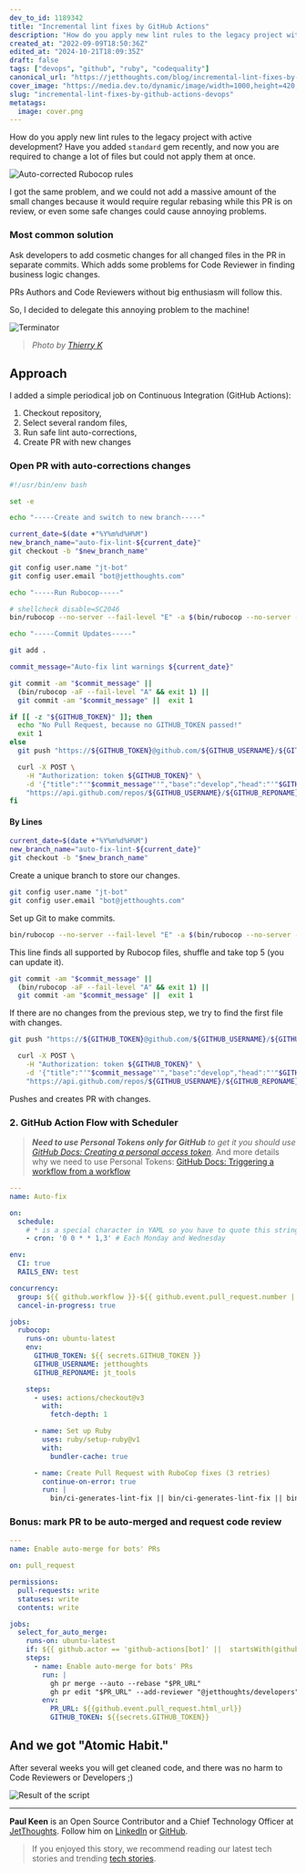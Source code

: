 ```yaml
---
dev_to_id: 1189342
title: "Incremental lint fixes by GitHub Actions"
description: "How do you apply new lint rules to the legacy project with active development? Have you added..."
created_at: "2022-09-09T18:50:36Z"
edited_at: "2024-10-21T18:09:35Z"
draft: false
tags: ["devops", "github", "ruby", "codequality"]
canonical_url: "https://jetthoughts.com/blog/incremental-lint-fixes-by-github-actions-devops/"
cover_image: "https://media.dev.to/dynamic/image/width=1000,height=420,fit=cover,gravity=auto,format=auto/https%3A%2F%2Fdev-to-uploads.s3.amazonaws.com%2Fuploads%2Farticles%2Frriw7035iyk4wwedexq2.png"
slug: "incremental-lint-fixes-by-github-actions-devops"
metatags:
  image: cover.png
---
```

How do you apply new lint rules to the legacy project with active development? Have you added `standard` gem recently, and now you are required to change a lot of files but could not apply them at once.

![Auto-corrected Rubocop rules](file_0.png)

I got the same problem, and we could not add a massive amount of the small changes because it would require regular rebasing while this PR is on review, or even some safe changes could cause annoying problems.

### Most common solution

Ask developers to add cosmetic changes for all changed files in the PR in separate commits. Which adds some problems for Code Reviewer in finding business logic changes.

PRs Authors and Code Reviewers without big enthusiasm will follow this.

So, I decided to delegate this annoying problem to the machine!

![Terminator](file_1.jpeg)

> _Photo by [Thierry K](https://unsplash.com/@thielypics?utm_source=unsplash&utm_medium=referral&utm_content=creditCopyText)_
  
## Approach

I added a simple periodical job on Continuous Integration (GitHub Actions):

1. Checkout repository,
2. Select several random files,
3. Run safe lint auto-corrections,
4. Create PR with new changes

### Open PR with auto-corrections changes

```bash
#!/usr/bin/env bash

set -e

echo "-----Create and switch to new branch-----"

current_date=$(date +"%Y%m%d%H%M")
new_branch_name="auto-fix-lint-${current_date}"
git checkout -b "$new_branch_name"

git config user.name "jt-bot"
git config user.email "bot@jetthoughts.com"

echo "-----Run Rubocop-----"

# shellcheck disable=SC2046
bin/rubocop --no-server --fail-level "E" -a $(bin/rubocop --no-server -L **/*.rb | sort -R | head -n 5 | tr "\n" " ")

echo "-----Commit Updates-----"

git add .

commit_message="Auto-fix lint warnings ${current_date}"

git commit -am "$commit_message" ||
  (bin/rubocop -aF --fail-level "A" && exit 1) ||
  git commit -am "$commit_message" ||  exit 1

if [[ -z "${GITHUB_TOKEN}" ]]; then
  echo "No Pull Request, because no GITHUB_TOKEN passed!"
  exit 1
else
  git push "https://${GITHUB_TOKEN}@github.com/${GITHUB_USERNAME}/${GITHUB_REPONAME}.git" -f

  curl -X POST \
    -H "Authorization: token ${GITHUB_TOKEN}" \
    -d '{"title":"'"$commit_message"'","base":"develop","head":"'"$GITHUB_USERNAME"':'"$new_branch_name"'"}' \
    "https://api.github.com/repos/${GITHUB_USERNAME}/${GITHUB_REPONAME}/pulls"
fi
```

#### By Lines

```bash
current_date=$(date +"%Y%m%d%H%M")
new_branch_name="auto-fix-lint-${current_date}"
git checkout -b "$new_branch_name"
```
Create a unique branch to store our changes.

```bash
git config user.name "jt-bot"
git config user.email "bot@jetthoughts.com"
```
Set up Git to make commits.

```bash
bin/rubocop --no-server --fail-level "E" -a $(bin/rubocop --no-server -L **/*.rb | sort -R | head -n 5 | tr "\n" " ")
```
This line finds all supported by Rubocop files, shuffle and take top 5 (you can update it).

```bash
git commit -am "$commit_message" ||
  (bin/rubocop -aF --fail-level "A" && exit 1) ||
  git commit -am "$commit_message" ||  exit 1
```
If there are no changes from the previous step, we try to find the first file with changes.

```bash
git push "https://${GITHUB_TOKEN}@github.com/${GITHUB_USERNAME}/${GITHUB_REPONAME}.git" -f

  curl -X POST \
    -H "Authorization: token ${GITHUB_TOKEN}" \
    -d '{"title":"'"$commit_message"'","base":"develop","head":"'"$GITHUB_USERNAME"':'"$new_branch_name"'"}' \
    "https://api.github.com/repos/${GITHUB_USERNAME}/${GITHUB_REPONAME}/pulls"
```
Pushes and creates PR with changes.

### 2. GitHub Action Flow with Scheduler

> _**Need to use Personal Tokens only for GitHub** to get it you should use [GitHub Docs: Creating a personal access token](https://docs.github.com/en/authentication/keeping-your-account-and-data-secure/creating-a-personal-access-token)._ And more details why we need to use Personal Tokens: [GitHub Docs: Triggering a workflow from a workflow](https://docs.github.com/en/actions/using-workflows/triggering-a-workflow#triggering-a-workflow-from-a-workflow)

```yaml
---
name: Auto-fix

on:
  schedule:
    # * is a special character in YAML so you have to quote this string
    - cron: '0 0 * * 1,3' # Each Monday and Wednesday

env:
  CI: true
  RAILS_ENV: test

concurrency:
  group: ${{ github.workflow }}-${{ github.event.pull_request.number || github.ref }}
  cancel-in-progress: true

jobs:
  rubocop:
    runs-on: ubuntu-latest
    env:
      GITHUB_TOKEN: ${{ secrets.GITHUB_TOKEN }}
      GITHUB_USERNAME: jetthoughts
      GITHUB_REPONAME: jt_tools

    steps:
      - uses: actions/checkout@v3
        with:
          fetch-depth: 1

      - name: Set up Ruby
        uses: ruby/setup-ruby@v1
        with:
          bundler-cache: true

      - name: Create Pull Request with RuboCop fixes (3 retries)
        continue-on-error: true
        run: |
          bin/ci-generates-lint-fix || bin/ci-generates-lint-fix || bin/ci-generates-lint-fix
```

### Bonus: mark PR to be auto-merged and request code review

```yaml
---
name: Enable auto-merge for bots' PRs

on: pull_request

permissions:
  pull-requests: write
  statuses: write
  contents: write

jobs:
  select_for_auto_merge:
    runs-on: ubuntu-latest
    if: ${{ github.actor == 'github-actions[bot]' ||  startsWith(github.head_ref, 'auto-') }}
    steps:
      - name: Enable auto-merge for bots' PRs
        run: |
          gh pr merge --auto --rebase "$PR_URL"
          gh pr edit "$PR_URL" --add-reviewer "@jetthoughts/developers" --add-label "Need to review"
        env:
          PR_URL: ${{github.event.pull_request.html_url}}
          GITHUB_TOKEN: ${{secrets.GITHUB_TOKEN}}
```

## And we got "Atomic Habit."

After several weeks you will get cleaned code, and there was no harm to Code Reviewers or Developers ;)

![Result of the script](file_2.png)

---

**Paul Keen** is an Open Source Contributor and a Chief Technology Officer at [JetThoughts](https://www.jetthoughts.com). Follow him on [LinkedIn](https://www.linkedin.com/in/paul-keen/) or [GitHub](https://github.com/pftg).
> If you enjoyed this story, we recommend reading our latest tech stories and trending [tech stories](https://jtway.co/trending).
